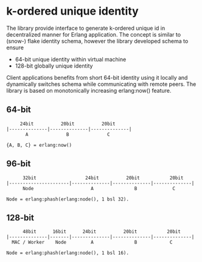 # k-ordered unique identity

The library provide interface to generate k-ordered unique id in decentralized manner for Erlang application. The concept is similar to (snow-) flake identity schema, however the library developed schema to ensure

  *  64-bit unique identity within virtual machine
  * 128-bit globally unique identity 

Client applications benefits from short 64-bit identity using it locally and dynamically switches schema while communicating with remote peers. The library is based on monotonically increasing erlang:now() feature.

## 64-bit

   ```
        24bit          20bit          20bit
   |--------------|--------------|--------------|
          A              B              C
   
   {A, B, C} = erlang:now()

   ```

## 96-bit

   ```
         32bit                  24bit          20bit           20bit             
   |----------------------|--------------|--------------|--------------|
         Node                     A               B             C    
   
   Node = erlang:phash(erlang:node(), 1 bsl 32). 

   ```


## 128-bit

   ```
         48bit      16bit      24bit          20bit           20bit             
   |--------------|-------|--------------|--------------|--------------|
     MAC / Worker    Node         A               B            C    
   
   Node = erlang:phash(erlang:node(), 1 bsl 16). 

   ```
   
